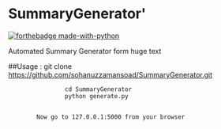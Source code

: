 
# SummaryGenerator'


[![forthebadge made-with-python](http://ForTheBadge.com/images/badges/made-with-python.svg)](https://www.python.org/)


Automated Summary Generator form huge text

##Usage : git clone https://github.com/sohanuzzamansoad/SummaryGenerator.git

                    cd SummaryGenerator
                    python generate.py


            Now go to 127.0.0.1:5000 from your browser 
